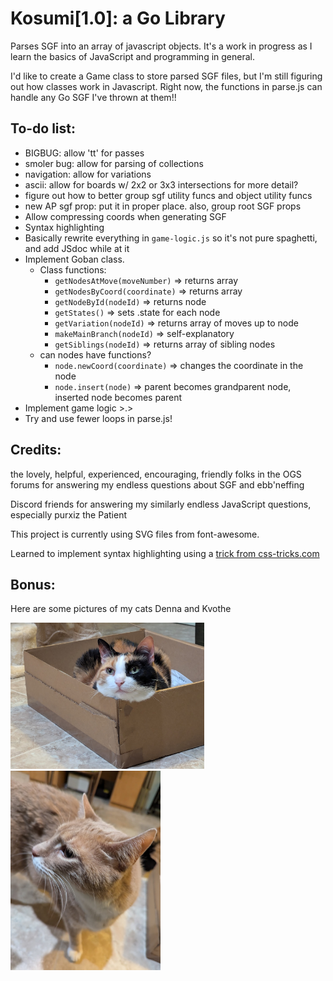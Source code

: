 # Kosumi[1.0]: a Go Library
Parses SGF into an array of javascript objects. It's a work in progress as I learn the basics of JavaScript and programming in general. 

I'd like to create a Game class to store parsed SGF files, but I'm still figuring out how classes work in Javascript. Right now, the functions in parse.js can handle any Go SGF I've thrown at them!!

## To-do list:
- BIGBUG: allow 'tt' for passes
- smoler bug: allow for parsing of collections
- navigation: allow for variations
- ascii: allow for boards w/ 2x2 or 3x3 intersections for more detail?
- figure out how to better group sgf utility funcs and object utility funcs
- new AP sgf prop: put it in proper place. also, group root SGF props
- Allow compressing coords when generating SGF
- Syntax highlighting
- Basically rewrite everything in `game-logic.js` so it's not pure spaghetti, and add JSdoc while at it
- Implement Goban class.
    - Class functions:
        - `getNodesAtMove(moveNumber)` => returns array
        - `getNodesByCoord(coordinate)` => returns array
        - `getNodeById(nodeId)` => returns node
        - `getStates()` => sets .state for each node
        - `getVariation(nodeId)` => returns array of moves up to node
        - `makeMainBranch(nodeId)` => self-explanatory
        - `getSiblings(nodeId)` => returns array of sibling nodes
    - can nodes have functions?
        - `node.newCoord(coordinate)` => changes the coordinate in the node
        - `node.insert(node)` => parent becomes grandparent node, inserted node becomes parent
- Implement game logic >.>
- Try and use fewer loops in parse.js! 

## Credits:
the lovely, helpful, experienced, encouraging, friendly folks in the OGS forums for answering my endless questions about SGF and ebb'neffing

Discord friends for answering my similarly endless JavaScript questions, especially  purxiz the Patient 

This project is currently using SVG files from font-awesome.

Learned to implement syntax highlighting using a [trick from css-tricks.com](https://css-tricks.com/creating-an-editable-textarea-that-supports-syntax-highlighted-code/)

## Bonus: 
Here are some pictures of my cats Denna and Kvothe

<img src="./READMEimages/denna.jpg" alt="Denna the cat sitting in a box" width=310>
<img src="./READMEimages/kvothe.jpg" alt="Kvothe the cat, existing" width=240>